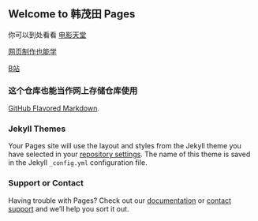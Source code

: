 ## Welcome to 韩茂田 Pages

你可以到处看看 [电影天堂](http://www.dytt8.net) 


[网页制作也能学](http://www.w3school.com.cn/html/html_backgrounds.asp) 


[B站](https://www.bilibili.com/) 

### 这个仓库也能当作网上存储仓库使用

[GitHub Flavored Markdown](https://guides.github.com/features/mastering-markdown/).

### Jekyll Themes

Your Pages site will use the layout and styles from the Jekyll theme you have selected in your [repository settings](https://github.com/hanmaotian/1.github.io/settings). The name of this theme is saved in the Jekyll `_config.yml` configuration file.

### Support or Contact

Having trouble with Pages? Check out our [documentation](https://help.github.com/categories/github-pages-basics/) or [contact support](https://github.com/contact) and we’ll help you sort it out.
